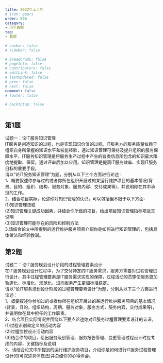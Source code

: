 ```yaml
---  
title: 2022年上半年  
# icon: gears  
order: 996  
category:  
- 历年真题  
tag:  
- 真题  
  
# navbar: false  
# sidebar: false  
  
# breadcrumb: false  
# pageInfo: false  
# contributors: false  
# editLink: false  
# lastUpdated: false  
# prev: false  
# next: false  
comment: false  
# footer: false  
  
# backtotop: false  
---  
```

## 第1题 ##

试题一：论IT服务知识管理  
IT服务是创造知识的过程，也是实现知识价值的过程。IT服务方的服务质量依赖于组织自身所掌握的知识水平和技能经验，通过知识管理可保持及提升组织的服务保障水平。IT服务知识管理是将服务生产过程中产生的各类信息所包含的知识最大限度地提取、保留，通过评审后加以应用。知识管理是提高IT服务效率、实现IT服务目标的重要手段。  
请以“论IT服务知识管理”为题，分别从以下三个方面进行论述：  
1、概要叙述你参与过的或者你所在组织开展过的某运行维护项目的基本情况(背景、目的、组织、结构、服务对象、服务内容、交付成果等)，并说明你在其中承担的工作。  
2、结合项目实际，论述你对知识管理的认识，可以包括但不限于以下方面∶  
(1)知识管理流程  
(2)知识管理关键成功因素，并结合你所做的项目，给出项目知识管理指标项及其说明  
(3)知识管理可能存在的风险和控制方法  
3.请结合论文中所提到的运行维护服务项目介绍你是如何进行知识管理的，包括具体做法和经验教训。  


## 第2题 ##

试题二：论IT服务规划设计阶段的过程管理要素设计  
在IT服务规划设计过程中，为了交付特定的IT服务需求，服务方需要对过程管理进行设计，其中过程管理要素是IT服务需求实现的保障，过程活动的贯穿使服务更加轨道化、标准化、规范化，进而服务产生更加标准稳定。  
请以"论IT服务规划设计阶段的过程管理要素设计"为题，分别从以下三个方面进行论述：  
1、概要叙述你参加过的或者你所在组织开展过的某运行维护服务项目的基本情况(背景，目的，组织结构，周期，服务对象，服务方式，服务内容，交付成果等)，并说明你在其中担任的工作职责。  
2、结合项目实际情况并围绕以下要点论述你对IT服务过程管理要素设计的认识。  
(1)过程识别和定义的活动内容  
(2)过程监控设计活动内容  
(3)结合你的项目，给出服务级别管理、服务报告管理、变更管理过程设计时应考虑的内容，关键指标及说明  
3、请结合论文中所提到的运行维护服务项目，介绍你是如何进行IT服务过程管理设计的(可叙述具体做法)并总结你的心得体会。  


